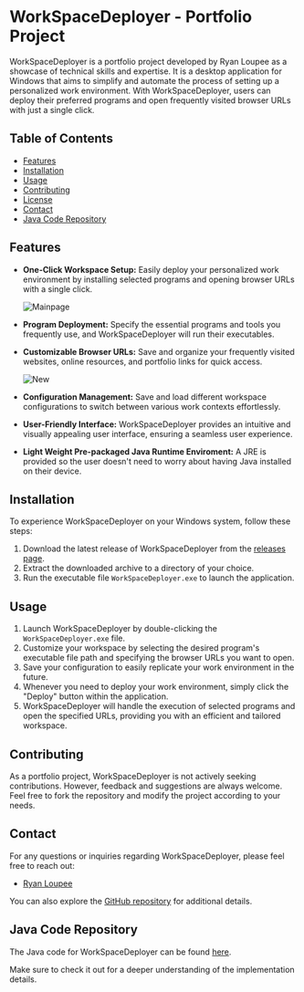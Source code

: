 # WorkSpaceDeployer - Portfolio Project

WorkSpaceDeployer is a portfolio project developed by Ryan Loupee as a showcase of technical skills and expertise. It is a desktop application for
Windows that aims to simplify and automate the process of setting up a personalized work environment. With WorkSpaceDeployer, users can deploy
their preferred programs and open frequently visited browser URLs with just a single click.

## Table of Contents

- [Features](#features)
- [Installation](#installation)
- [Usage](#usage)
- [Contributing](#contributing)
- [License](#license)
- [Contact](#contact)
- [Java Code Repository](#java-code-repository)

## Features

- **One-Click Workspace Setup:** Easily deploy your personalized work environment by installing selected programs and opening browser URLs with a
   single click.

  ![Mainpage](https://github.com/RecursionExcursion/WorkspaceDeployer/assets/104308659/c6a7d97b-4a7b-4c8f-8158-2d66fa5a0434)

  
- **Program Deployment:** Specify the essential programs and tools you frequently use, and WorkSpaceDeployer will run their executables.
- **Customizable Browser URLs:** Save and organize your frequently visited websites, online resources, and portfolio links for quick access.
  
  ![New](https://github.com/RecursionExcursion/WorkspaceDeployer/assets/104308659/0f72c003-ccc7-41ac-9f85-1514277cd68f)

- **Configuration Management:** Save and load different workspace configurations to switch between various work contexts effortlessly.
  
- **User-Friendly Interface:** WorkSpaceDeployer provides an intuitive and visually appealing user interface, ensuring a seamless user experience.

- **Light Weight Pre-packaged Java Runtime Enviroment:** A JRE is provided so the user doesn't need to worry about having Java installed on their
    device.

## Installation

To experience WorkSpaceDeployer on your Windows system, follow these steps:

1. Download the latest release of WorkSpaceDeployer from the [releases page](https://github.com/RecursionExcursion/WorkspaceDeployer/releases).
2. Extract the downloaded archive to a directory of your choice.
3. Run the executable file `WorkSpaceDeployer.exe` to launch the application.

## Usage

1. Launch WorkSpaceDeployer by double-clicking the `WorkSpaceDeployer.exe` file.
2. Customize your workspace by selecting the desired program's executable file path and specifying the browser URLs you want to open.
3. Save your configuration to easily replicate your work environment in the future.
4. Whenever you need to deploy your work environment, simply click the "Deploy" button within the application.
5. WorkSpaceDeployer will handle the execution of selected programs and open the specified URLs, providing you with an efficient and tailored
    workspace.

## Contributing

As a portfolio project, WorkSpaceDeployer is not actively seeking contributions. 
However, feedback and suggestions are always welcome. Feel free to fork the repository and modify the project according to your needs.

## Contact

For any questions or inquiries regarding WorkSpaceDeployer, please feel free to reach out:

- [Ryan Loupee](mailtorloup15@gmail.com)

You can also explore the [GitHub repository](https://github.com/RecursionExcursion/WorkspaceDeployer) for additional details.

## Java Code Repository

The Java code for WorkSpaceDeployer can be found [here](https://github.com/RecursionExcursion/WSD_NoUpdater). 

Make sure to check it out for a deeper understanding of the implementation details.
